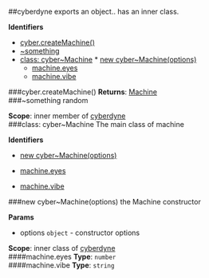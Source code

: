 <a name="module_cyberdyne"></a>
##cyberdyne
exports an object.. has an inner class.

**Identifiers**


* [cyber.createMachine()](#module_cyberdyne.createMachine)
* [\~something](#module_cyberdyne.something)
* [class: cyber~Machine](#module_cyberdyne.Machine)
      * [new cyber~Machine(options)](#module_cyberdyne.Machine)
  * [machine.eyes](#module_cyberdyne.Machine#eyes)
  * [machine.vibe](#module_cyberdyne.Machine#vibe)

<a name="module_cyberdyne.createMachine"></a>
###cyber.createMachine()
**Returns**: [Machine](#module_cyberdyne.Machine)  
<a name="module_cyberdyne.something"></a>
###\~something
random

**Scope**: inner member of [cyberdyne](#module_cyberdyne)  
<a name="module_cyberdyne.Machine"></a>
###class: cyber~Machine
The main class of machine

**Identifiers**

  * [new cyber~Machine(options)](#module_cyberdyne.Machine)

  * [machine.eyes](#module_cyberdyne.Machine#eyes)
  * [machine.vibe](#module_cyberdyne.Machine#vibe)

<a name="module_cyberdyne.Machine"></a>
###new cyber~Machine(options)
the Machine constructor

**Params**

- options `object` - constructor options

**Scope**: inner class of [cyberdyne](#module_cyberdyne)  
<a name="module_cyberdyne.Machine#eyes"></a>
####machine.eyes
**Type**: `number`  
<a name="module_cyberdyne.Machine#vibe"></a>
####machine.vibe
**Type**: `string`  
